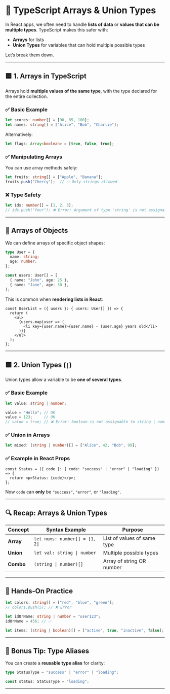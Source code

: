
# 🔹 TypeScript Arrays & Union Types

In React apps, we often need to handle **lists of data** or **values that can be multiple types**. TypeScript makes this safer with:

* **Arrays** for lists
* **Union Types** for variables that can hold multiple possible types

Let’s break them down.

---

## 🟦 1. Arrays in TypeScript

Arrays hold **multiple values of the same type**, with the type declared for the entire collection.

### ✅ Basic Example

```ts
let scores: number[] = [90, 85, 100];
let names: string[] = ["Alice", "Bob", "Charlie"];
```

Alternatively:

```ts
let flags: Array<boolean> = [true, false, true];
```

### ✅ Manipulating Arrays

You can use array methods safely:

```ts
let fruits: string[] = ["Apple", "Banana"];
fruits.push("Cherry");  // ✅ Only strings allowed
```

### ❌ Type Safety

```ts
let ids: number[] = [1, 2, 3];
// ids.push("four"); ❌ Error: Argument of type 'string' is not assignable to parameter of type 'number'
```

---

## 🧩 Arrays of Objects

We can define arrays of specific object shapes:

```ts
type User = {
  name: string;
  age: number;
};

const users: User[] = [
  { name: "John", age: 25 },
  { name: "Jane", age: 30 },
];
```

This is common when **rendering lists in React**:

```tsx
const UserList = ({ users }: { users: User[] }) => {
  return (
    <ul>
      {users.map(user => (
        <li key={user.name}>{user.name} - {user.age} years old</li>
      ))}
    </ul>
  );
};
```

---

## 🟦 2. Union Types (`|`)

Union types allow a variable to be **one of several types**.

### ✅ Basic Example

```ts
let value: string | number;

value = "Hello"; // OK
value = 123;     // OK
// value = true; // ❌ Error: boolean is not assignable to string | number
```

### ✅ Union in Arrays

```ts
let mixed: (string | number)[] = ["Alice", 42, "Bob", 99];
```

### ✅ Example in React Props

```tsx
const Status = ({ code }: { code: "success" | "error" | "loading" }) => {
  return <p>Status: {code}</p>;
};
```

Now `code` can **only** be `"success"`, `"error"`, or `"loading"`.

---

## 🔍 Recap: Arrays & Union Types

| Concept   | Syntax Example                | Purpose                     |
| --------- | ----------------------------- | --------------------------- |
| **Array** | `let nums: number[] = [1, 2]` | List of values of same type |
| **Union** | `let val: string \| number`   | Multiple possible types     |
| **Combo** | `(string \| number)[]`        | Array of string OR number   |

---

## 🧪 Hands-On Practice

```ts
let colors: string[] = ["red", "blue", "green"];
// colors.push(5); // ❌ Error

let idOrName: string | number = "user123";
idOrName = 456; // ✅

let items: (string | boolean)[] = ["active", true, "inactive", false];
```

---

## 🧠 Bonus Tip: Type Aliases

You can create a **reusable type alias** for clarity:

```ts
type StatusType = "success" | "error" | "loading";

const status: StatusType = "loading";
```

---